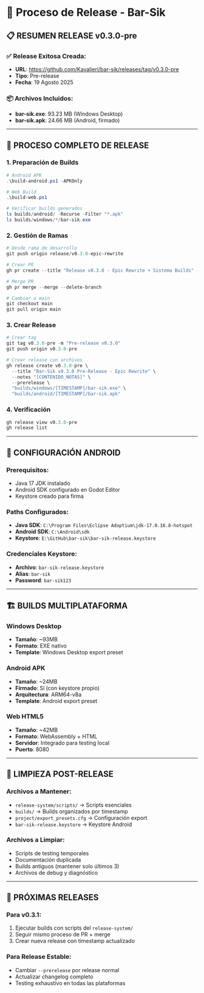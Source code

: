 # 🚀 Proceso de Release - Bar-Sik

## 📋 RESUMEN RELEASE v0.3.0-pre

### ✅ **Release Exitosa Creada:**
- **URL**: https://github.com/Kavalieri/bar-sik/releases/tag/v0.3.0-pre
- **Tipo**: Pre-release
- **Fecha**: 19 Agosto 2025

### 📦 **Archivos Incluidos:**
- **bar-sik.exe**: 93.23 MB (Windows Desktop)
- **bar-sik.apk**: 24.66 MB (Android, firmado)

---

## 🔧 PROCESO COMPLETO DE RELEASE

### 1. **Preparación de Builds**
```powershell
# Android APK
.\build-android.ps1 -APKOnly

# Web Build  
.\build-web.ps1

# Verificar builds generados
ls builds/android/ -Recurse -Filter "*.apk"
ls builds/windows/*/bar-sik.exe
```

### 2. **Gestión de Ramas**
```powershell
# Desde rama de desarrollo
git push origin release/v0.3.0-epic-rewrite

# Crear PR
gh pr create --title "Release v0.3.0 - Epic Rewrite + Sistema Builds" --base main

# Merge PR
gh pr merge --merge --delete-branch

# Cambiar a main
git checkout main
git pull origin main
```

### 3. **Crear Release**
```powershell
# Crear tag
git tag v0.3.0-pre -m "Pre-release v0.3.0"
git push origin v0.3.0-pre

# Crear release con archivos
gh release create v0.3.0-pre \
  --title "Bar-Sik v0.3.0 Pre-Release - Epic Rewrite" \
  --notes "[CONTENIDO_NOTAS]" \
  --prerelease \
  "builds/windows/[TIMESTAMP]/bar-sik.exe" \
  "builds/android/[TIMESTAMP]/bar-sik.apk"
```

### 4. **Verificación**
```powershell
gh release view v0.3.0-pre
gh release list
```

---

## 📱 CONFIGURACIÓN ANDROID

### **Prerequisitos:**
- Java 17 JDK instalado
- Android SDK configurado en Godot Editor
- Keystore creado para firma

### **Paths Configurados:**
- **Java SDK**: `C:\Program Files\Eclipse Adoptium\jdk-17.0.16.8-hotspot`
- **Android SDK**: `C:\Android\sdk`
- **Keystore**: `E:\GitHub\bar-sik\bar-sik-release.keystore`

### **Credenciales Keystore:**
- **Archivo**: `bar-sik-release.keystore`
- **Alias**: `bar-sik`
- **Password**: `bar-sik123`

---

## 🏗️ BUILDS MULTIPLATAFORMA

### **Windows Desktop**
- **Tamaño**: ~93MB
- **Formato**: EXE nativo
- **Template**: Windows Desktop export preset

### **Android APK**
- **Tamaño**: ~24MB
- **Firmado**: Sí (con keystore propio)
- **Arquitectura**: ARM64-v8a
- **Template**: Android export preset

### **Web HTML5**
- **Tamaño**: ~42MB
- **Formato**: WebAssembly + HTML
- **Servidor**: Integrado para testing local
- **Puerto**: 8080

---

## 🧹 LIMPIEZA POST-RELEASE

### **Archivos a Mantener:**
- `release-system/scripts/` → Scripts esenciales
- `builds/` → Builds organizados por timestamp
- `project/export_presets.cfg` → Configuración export
- `bar-sik-release.keystore` → Keystore Android

### **Archivos a Limpiar:**
- Scripts de testing temporales
- Documentación duplicada
- Builds antiguos (mantener solo últimos 3)
- Archivos de debug y diagnóstico

---

## 🎯 PRÓXIMAS RELEASES

### **Para v0.3.1:**
1. Ejecutar builds con scripts del `release-system/`
2. Seguir mismo proceso de PR + merge
3. Crear nueva release con timestamp actualizado

### **Para Release Estable:**
- Cambiar `--prerelease` por release normal
- Actualizar changelog completo
- Testing exhaustivo en todas las plataformas
